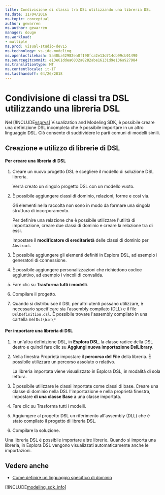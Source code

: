 ```yaml
---
title: Condivisione di classi tra DSL utilizzando una libreria DSL
ms.date: 11/04/2016
ms.topic: conceptual
author: gewarren
ms.author: gewarren
manager: douge
ms.workload:
- multiple
ms.prod: visual-studio-dev15
ms.technology: vs-ide-modeling
ms.openlocfilehash: 5a48ba42982ea8f190fca2e13d714cb99cb01490
ms.sourcegitcommit: e13e61ddea6032a8282abe16131d9e136a927984
ms.translationtype: MT
ms.contentlocale: it-IT
ms.lasthandoff: 04/26/2018
---
```

# <a name="sharing-classes-between-dsls-by-using-a-dsl-library"></a>Condivisione di classi tra DSL utilizzando una libreria DSL
Nel [!INCLUDE[vsprvs](../code-quality/includes/vsprvs_md.md)] Visualization and Modeling SDK, è possibile creare una definizione DSL incompleta che è possibile importare in un altro linguaggio DSL. Ciò consente di suddividere le parti comuni di modelli simili.

## <a name="creating-and-using-dsl-libraries"></a>Creazione e utilizzo di librerie di DSL

#### <a name="to-create-a-dsl-library"></a>Per creare una libreria di DSL

1.  Creare un nuovo progetto DSL e scegliere il modello di soluzione DSL libreria.

     Verrà creato un singolo progetto DSL con un modello vuoto.

2.  È possibile aggiungere classi di dominio, relazioni, forme e così via.

     Gli elementi nella raccolta non sono in modo da formare una singola struttura di incorporamento.

     Per definire una relazione che è possibile utilizzare l'utilità di importazione, creare due classi di dominio e creare la relazione tra di essi.

     Impostare il **modificatore di ereditarietà** delle classi di dominio per `Abstract`.

3.  È possibile aggiungere gli elementi definiti in Esplora DSL, ad esempio i generatori di connessione.

4.  È possibile aggiungere personalizzazioni che richiedono codice aggiuntivo, ad esempio i vincoli di convalida.

5.  Fare clic su **Trasforma tutti i modelli**.

6.  Compilare il progetto.

7.  Quando si distribuisce il DSL per altri utenti possano utilizzare, è necessario specificare sia l'assembly compilato (DLL) e il file `DslDefinition.dsl`. È possibile trovare l'assembly compilato in una cartella nel `Dsl\bin\*`

#### <a name="to-import-a-dsl-library"></a>Per importare una libreria di DSL

1.  In un'altra definizione DSL, in **Esplora DSL**, la classe radice della DSL destro e quindi fare clic su **Aggiungi nuova importazione DslLibrary**.

2.  Nella finestra Proprietà impostare il **percorso del File** della libreria. È possibile utilizzare un percorso assoluto o relativo.

     La libreria importata viene visualizzato in Esplora DSL, in modalità di sola lettura.

3.  È possibile utilizzare le classi importate come classi di base. Creare una classe di dominio nella DSL l'importazione e nella proprietà finestra, impostare **di una classe Base** a una classe importata.

4.  Fare clic su Trasforma tutti i modelli.

5.  Aggiungere al progetto DSL un riferimento all'assembly (DLL) che è stato compilato il progetto di libreria DSL.

6.  Compilare la soluzione.

 Una libreria DSL è possibile importare altre librerie. Quando si importa una libreria, in Esplora DSL vengono visualizzati automaticamente anche le importazioni.

## <a name="see-also"></a>Vedere anche

- [Come definire un linguaggio specifico di dominio](../modeling/how-to-define-a-domain-specific-language.md)

[!INCLUDE[modeling_sdk_info](includes/modeling_sdk_info.md)]
